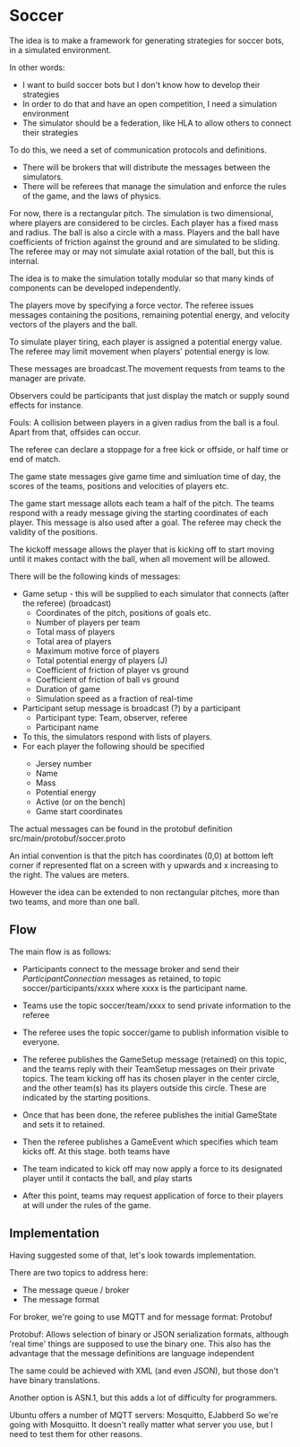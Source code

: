 # Soccer

The idea is to make a framework for generating strategies for soccer bots, in a simulated environment.

In other words:
- I want to build soccer bots but I don't know how to develop their strategies
- In order to do that and have an open competition, I need a simulation environment
- The simulator should be a federation, like HLA to allow others to connect their strategies

To do this, we need a set of communication protocols and definitions.

- There will be brokers that will distribute the messages between the simulators.
- There will be referees that manage the simulation and enforce the rules of the game, and the laws of physics.

For now, there is a rectangular pitch. The simulation is two dimensional,
where players are considered to be circles. Each player has a fixed mass and radius.
The ball is also a circle with a mass. Players and the ball have coefficients of friction against the ground and
are simulated to be sliding. The referee may or may not simulate axial rotation of the ball, but this is internal.

The idea is to make the simulation totally modular so that many kinds of components can be developed independently.

The players move by specifying a force vector. The referee issues messages containing
the positions, remaining potential energy, and velocity vectors of the players and the ball.

To simulate player tiring, each player is assigned a potential energy value. The referee may limit movement 
when players' potential energy is low.

These messages are broadcast.The movement requests from teams to the manager are private.

Observers could be participants that just display the match or supply sound effects for instance.

Fouls: A collision between players in a given radius from the ball is a foul. Apart from that, offsides can occur.

The referee can declare a stoppage for a free kick or offside, or half time or end of match.

The game state messages give game time and simluation time of day, the scores of the teams, positions and velocities 
of players etc.

The game start message allots each team a half of the pitch. The teams respond with a ready message giving the starting
coordinates of each player. This message is also used after a goal. The referee may check the validity of the positions.

The kickoff message allows the player that is kicking off to start moving until it makes contact with the ball, when 
all movement will be allowed.


There will be the following kinds of messages:

<ul>
<li> Game setup - this will be supplied to each simulator that connects (after the referee) (broadcast)
	<ul>
	<li>Coordinates of the pitch, positions of goals etc. </li>
	<li>Number of players per team                        </li>
	<li>Total mass of players                             </li>
	<li>Total area of players                             </li>
	<li>Maximum motive force of players                   </li>
	<li>Total potential energy of players (J) 			  </li>
	<li>Coefficient of friction of player vs ground       </li>
	<li>Coefficient of friction of ball vs ground         </li>
	<li>Duration of game								</li>
	<li>Simulation speed as a fraction of real-time </li>
	</ul>
</li>

<li>Participant setup message is broadcast (?) by a participant
	<ul>
	<li>Participant type: Team, observer, referee</li>
	<li>Participant name</li>
	</ul>
</li>

<li> To this, the simulators respond with lists of players.

<li>For each player the following should be specified</li>
	<ul>
	<li>Jersey number</li>
	<li>Name</li>
	<li>Mass</li>
	<li>Potential energy</li>
	<li>Active (or on the bench)</li>
	<li>Game start coordinates</li>
	</ul>
</li>
</ul>

The actual messages can be found in the protobuf definition 
src/main/protobuf/soccer.proto

An intial convention is that the pitch has coordinates (0,0) at
bottom left corner if represented flat on a screen with y upwards and
x increasing to the right. The values are meters.

However the idea can be extended to non rectangular pitches, more than
two teams, and more than one ball.

## Flow

The main flow is as follows:
- Participants connect to the message broker and send their 
*ParticipantConnection* messages as retained, to topic soccer/participants/xxxx where xxxx is the participant name.

- Teams use the topic soccer/team/xxxx to send private information to the referee

- The referee uses the topic soccer/game to publish information visible to 
everyone.

- The referee publishes the GameSetup message (retained) on this topic, and the teams reply with their TeamSetup messages on their private topics. The 
team kicking off has its chosen player in the center circle, and the other
team(s) has its players outside this circle. These are indicated by the 
starting positions.

- Once that has been done, the referee publishes the initial GameState and sets it to retained.

- Then the referee publishes a GameEvent which specifies which team kicks 
off. At this stage. both teams have 

- The team indicated to kick off may now apply a force to its designated player until it contacts the ball, and play starts

- After this point, teams may request application of force to their players
at will under the rules of the game.

## Implementation
Having suggested some of that, let's look towards implementation.

There are two topics to address here:
 - The message queue / broker
 - The message format
 
For broker, we're going to use MQTT and for message format: Protobuf

Protobuf: Allows selection of binary or JSON serialization formats, although
'real time' things are supposed to use the binary one. This also has the 
advantage that the message definitions are language independent

The same could be achieved with XML (and even JSON), but those don't have 
binary translations.

Another option is ASN.1, but this adds a lot of difficulty for programmers.

Ubuntu offers a number of MQTT servers: Mosquitto, EJabberd
So we're going with Mosquitto. It doesn't really matter what server you use, but I need to test them for other reasons.

